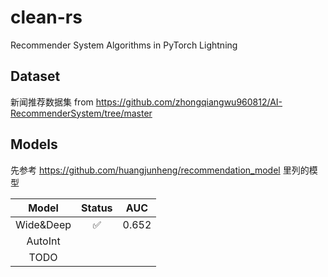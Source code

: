 # clean-rs
Recommender System Algorithms in PyTorch Lightning


## Dataset
新闻推荐数据集 from https://github.com/zhongqiangwu960812/AI-RecommenderSystem/tree/master

## Models
先参考 https://github.com/huangjunheng/recommendation_model 里列的模型



|     Model     |   Status  |    AUC   |
|:-------------:|:---------:|:--------:|
|   Wide&Deep   |     ✅    |  $0.652$ |
|   AutoInt     |          |           |
|   TODO     |          |           |
